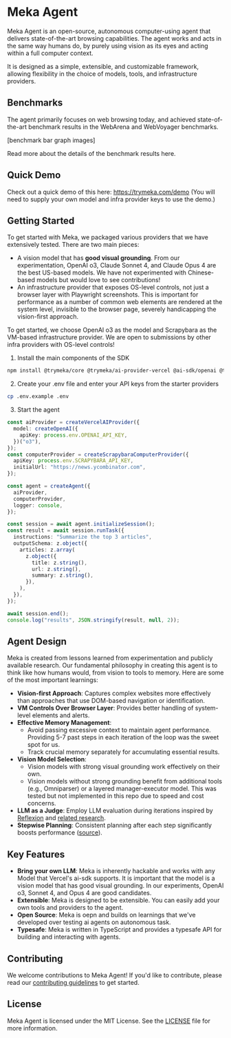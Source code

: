 # Meka Agent

Meka Agent is an open-source, autonomous computer-using agent that delivers state-of-the-art browsing capabilities. The agent works and acts in the same way humans do, by purely using vision as its eyes and acting within a full computer context. 

It is designed as a simple, extensible, and customizable framework, allowing flexibility in the choice of models, tools, and infrastructure providers.

## Benchmarks

The agent primarily focuses on web browsing today, and achieved state-of-the-art benchmark results in the WebArena and WebVoyager benchmarks.

[benchmark bar graph images]

Read more about the details of the benchmark results here.

## Quick Demo

Check out a quick demo of this here: https://trymeka.com/demo
(You will need to supply your own model and infra provider keys to use the demo.)


## Getting Started

To get started with Meka, we packaged various providers that we have extensively tested. There are two main pieces:
 - A vision model that has **good visual grounding**. From our experimentation, OpenAI o3, Claude Sonnet 4, and Claude Opus 4 are the best US-based models. We have not experimented with Chinese-based models but would love to see contributions!
 - An infrastructure provider that exposes OS-level controls, not just a browser layer with Playwright screenshots. This is important for performance as a number of common web elements are rendered at the system level, invisible to the browser page, severely handicapping the vision-first approach.

To get started, we choose OpenAI o3 as the model and Scrapybara as the VM-based infrastructure provider. We are open to submissions by other infra providers with OS-level controls!

1. Install the main components of the SDK
```bash
npm install @trymeka/core @trymeka/ai-provider-vercel @ai-sdk/openai @trymeka/computer-provider-scrapybara playwright-core
```

2. Create your .env file and enter your API keys from the starter providers
```bash
cp .env.example .env
```

3. Start the agent
```typescript
const aiProvider = createVercelAIProvider({
  model: createOpenAI({
    apiKey: process.env.OPENAI_API_KEY,
  })("o3"),
});
const computerProvider = createScrapybaraComputerProvider({
  apiKey: process.env.SCRAPYBARA_API_KEY,
  initialUrl: "https://news.ycombinator.com",
});

const agent = createAgent({
  aiProvider,
  computerProvider,
  logger: console,
});

const session = await agent.initializeSession();
const result = await session.runTask({
  instructions: "Summarize the top 3 articles",
  outputSchema: z.object({
    articles: z.array(
      z.object({
        title: z.string(),
        url: z.string(),
        summary: z.string(),
      }),
    ),
  }),
});

await session.end();
console.log("results", JSON.stringify(result, null, 2));
```

## Agent Design

Meka is created from lessons learned from experimentation and publicly available research. Our fundamental philosophy in creating this agent is to think like how humans would, from vision to tools to memory. Here are some of the most important learnings:

- **Vision-first Approach**: Captures complex websites more effectively than approaches that use DOM-based navigation or identification. 
- **VM Controls Over Browser Layer**: Provides better handling of system-level elements and alerts.
- **Effective Memory Management**:
  - Avoid passing excessive context to maintain agent performance. Providing 5-7 past steps in each iteration of the loop was the sweet spot for us.
  - Track crucial memory separately for accumulating essential results.
- **Vision Model Selection**:
  - Vision models with strong visual grounding work effectively on their own.
  - Vision models without strong grounding benefit from additional tools (e.g., Omniparser) or a layered manager-executor model. This was tested but not implemented in this repo due to speed and cost concerns.
- **LLM as a Judge**: Employ LLM evaluation during iterations inspired by [Reflexion](https://arxiv.org/pdf/2303.11366) and [related research](https://arxiv.org/abs/2404.06474).
- **Stepwise Planning**: Consistent planning after each step significantly boosts performance ([source](https://arxiv.org/abs/2506.06698)).

## Key Features

- **Bring your own LLM**: Meka is inherently hackable and works with any Model that Vercel's ai-sdk supports. It is important that the model is a vision model that has good visual grounding. In our experiments, OpenAI o3, Sonnet 4, and Opus 4 are good candidates.
- **Extensible**: Meka is designed to be extensible. You can easily add your own tools and providers to the agent.
- **Open Source**: Meka is oepn and builds on learnings that we've developed over testing ai agents on autonomous task.
- **Typesafe**: Meka is written in TypeScript and provides a typesafe API for building and interacting with agents.

## Contributing

We welcome contributions to Meka Agent! If you'd like to contribute, please read our [contributing guidelines](CONTRIBUTING.md) to get started.

## License

Meka Agent is licensed under the MIT License. See the [LICENSE](LICENSE) file for more information.
